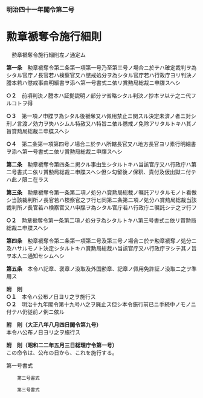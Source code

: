 ### 明治四十一年閣令第二号  
# 勲章褫奪令施行細則  
　勲章褫奪令施行細則左ノ通定ム  
  
**第一条**　勲章褫奪令第二条第一項第一号乃至第三号ノ場合ニ於テハ確定裁判ヲ為シタル官庁ノ長官若ハ検察官又ハ懲戒処分ヲ為シタル官庁若ハ行政庁ヨリ判決ノ謄本若ハ懲戒事由明細書ヲ添ヘ第一号書式ニ依リ賞勲局総裁ニ申牒スヘシ  
  
**○２**　前項判決ノ謄本ハ証拠説明ノ部分ヲ省略シタル判決ノ抄本ヲ以テ之ニ代フルコトヲ得  
  
**○３**　第一項ノ申牒ヲ為シタル後褫奪又ハ佩用禁止ニ関スル決定未済ノ者ニ対シ刑ノ言渡ノ効力ヲ失ハシムル特赦又ハ特旨ニ依ル懲戒ノ免除アリタルトキハ其ノ旨賞勲局総裁ニ申牒スヘシ  
  
**○４**　第二条第一項第四号ノ場合ニ於テハ所轄長官又ハ地方長官ヨリ素行明細書ヲ添ヘ第一号書式ニ依リ賞勲局総裁ニ申牒スヘシ  
  
**第二条**　勲章褫奪令第四条ニ掲クル事由生シタルトキハ当該官庁又ハ行政庁ハ第二号書式ニ依リ賞勲局総裁ニ申牒スヘシ但シ勾留後ノ保釈、責付及仮出獄ニ付テハ此ノ限ニ在ラス  
  
**第三条**　勲章褫奪令第一条第二項ノ処分ハ賞勲局総裁ノ嘱託アリタルモノト看做シ当該裁判所ノ長官若ハ検察官之ヲ行ヒ同第二条第二項ノ処分ハ賞勲局総裁当該裁判所ノ長官若ハ検察官又ハ申牒ヲ為シタル官庁若ハ行政庁ニ嘱託シテ之ヲ行フ  
  
**○２**　勲章褫奪令第一条第二項ノ処分ヲ為シタルトキハ第三号書式ニ依リ賞勲局総裁ニ申牒スヘシ  
  
**第四条**　勲章褫奪令第二条第一項第二号及第三号ノ場合ニ於テ勲章褫奪ノ処分ニ及ハサルモノト決定シタルトキハ賞勲局総裁ハ当該官庁又ハ行政庁ヲシテ其ノ旨ヲ本人ニ通知セシムヘシ  
  
**第五条**　本令ハ記章、褒章ノ没取及外国勲章、記章ノ佩用免許証ノ没取ニ之ヲ準用ス  
  
**附　則**  
**○１**　本令ハ公布ノ日ヨリ之ヲ施行ス  
**○２**　明治十九年閣令第十九号ハ之ヲ廃止ス但シ本令施行前已ニ手続中ノモノニ付テハ仍従前ノ例ニ依ル  
  
**附　則（大正八年八月四日閣令第九号）**  
本令ハ公布ノ日ヨリ之ヲ施行ス  
  
**附　則（昭和二二年五月三日総理庁令第一号）**  
この命令は、公布の日から、これを施行する。  
  
第一号書式
          
        第二号書式
          
        第三号書式
          
        